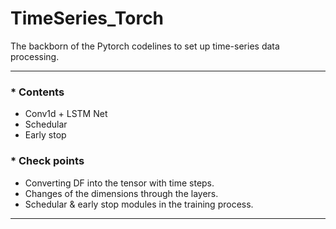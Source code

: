 # TimeSeries_Torch    

The backborn of the Pytorch codelines to set up time-series data processing.

---
### * Contents        
- Conv1d + LSTM Net
- Schedular    
- Early stop

### * Check points    
- Converting DF into the tensor with time steps.    
- Changes of the dimensions through the layers.       
- Schedular & early stop modules in the training process.    

---
